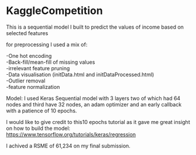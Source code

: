 # KaggleCompetition
This is a sequential model I built to predict the values of income based on selected features

for preprocessing I used a mix of:

-One hot encoding  
-Back-fill/mean-fill of missing values  
-irrelevant feature pruning  
-Data visualisation (initData.html and initDataProcessed.html)  
-Outlier removal  
-feature normalization  

Model:
I used Keras Sequential model with 3 layers two of which had 64 nodes and third have 32 nodes, an adam optimizer and an early callback with a patience of 10 epochs.

I would like to give credit to this10 epochs tutorial as it gave me great insight on how to build the model:
https://www.tensorflow.org/tutorials/keras/regression

I achived a RSME of 61,234 on my final submission.
